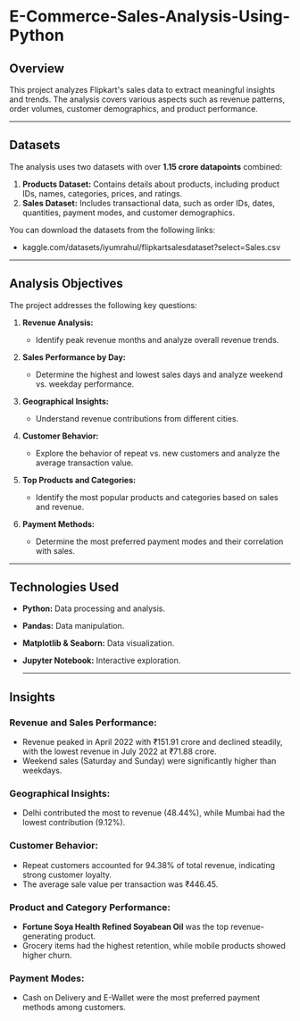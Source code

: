 # E-Commerce-Sales-Analysis-Using-Python

## Overview

This project analyzes Flipkart's sales data to extract meaningful insights and trends. The analysis covers various aspects such as revenue patterns, order volumes, customer demographics, and product performance.

---

## Datasets

The analysis uses two datasets with over **1.15 crore datapoints** combined:
1. **Products Dataset:** Contains details about products, including product IDs, names, categories, prices, and ratings.
2. **Sales Dataset:** Includes transactional data, such as order IDs, dates, quantities, payment modes, and customer demographics.

You can download the datasets from the following links:
- kaggle.com/datasets/iyumrahul/flipkartsalesdataset?select=Sales.csv

---

## Analysis Objectives

The project addresses the following key questions:

1. **Revenue Analysis:**
   - Identify peak revenue months and analyze overall revenue trends.

2. **Sales Performance by Day:**
   - Determine the highest and lowest sales days and analyze weekend vs. weekday performance.

3. **Geographical Insights:**
   - Understand revenue contributions from different cities.

4. **Customer Behavior:**
   - Explore the behavior of repeat vs. new customers and analyze the average transaction value.

5. **Top Products and Categories:**
   - Identify the most popular products and categories based on sales and revenue.

6. **Payment Methods:**
   - Determine the most preferred payment modes and their correlation with sales.

---

## Technologies Used

- **Python:** Data processing and analysis.
- **Pandas:** Data manipulation.
- **Matplotlib & Seaborn:** Data visualization.
- **Jupyter Notebook:** Interactive exploration.

  ---

## Insights

### Revenue and Sales Performance:
- Revenue peaked in April 2022 with ₹151.91 crore and declined steadily, with the lowest revenue in July 2022 at ₹71.88 crore.
- Weekend sales (Saturday and Sunday) were significantly higher than weekdays.

### Geographical Insights:
- Delhi contributed the most to revenue (48.44%), while Mumbai had the lowest contribution (9.12%).

### Customer Behavior:
- Repeat customers accounted for 94.38% of total revenue, indicating strong customer loyalty.
- The average sale value per transaction was ₹446.45.

### Product and Category Performance:
- **Fortune Soya Health Refined Soyabean Oil** was the top revenue-generating product.
- Grocery items had the highest retention, while mobile products showed higher churn.

### Payment Modes:
- Cash on Delivery and E-Wallet were the most preferred payment methods among customers.
